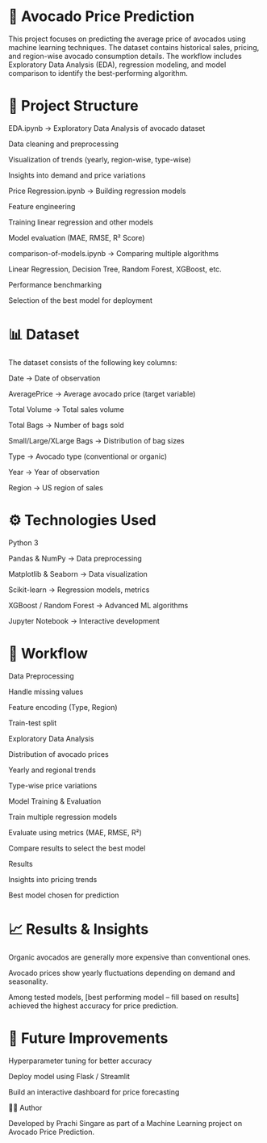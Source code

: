 # 🥑 Avocado Price Prediction

This project focuses on predicting the average price of avocados using machine learning techniques. The dataset contains historical sales, pricing, and region-wise avocado consumption details. The workflow includes Exploratory Data Analysis (EDA), regression modeling, and model comparison to identify the best-performing algorithm.

# 📂 Project Structure

EDA.ipynb → Exploratory Data Analysis of avocado dataset

Data cleaning and preprocessing

Visualization of trends (yearly, region-wise, type-wise)

Insights into demand and price variations

Price Regression.ipynb → Building regression models

Feature engineering

Training linear regression and other models

Model evaluation (MAE, RMSE, R² Score)

comparison-of-models.ipynb → Comparing multiple algorithms

Linear Regression, Decision Tree, Random Forest, XGBoost, etc.

Performance benchmarking

Selection of the best model for deployment

# 📊 Dataset

The dataset consists of the following key columns:

Date → Date of observation

AveragePrice → Average avocado price (target variable)

Total Volume → Total sales volume

Total Bags → Number of bags sold

Small/Large/XLarge Bags → Distribution of bag sizes

Type → Avocado type (conventional or organic)

Year → Year of observation

Region → US region of sales

# ⚙️ Technologies Used

Python 3

Pandas & NumPy → Data preprocessing

Matplotlib & Seaborn → Data visualization

Scikit-learn → Regression models, metrics

XGBoost / Random Forest → Advanced ML algorithms

Jupyter Notebook → Interactive development

# 🚀 Workflow

Data Preprocessing

Handle missing values

Feature encoding (Type, Region)

Train-test split

Exploratory Data Analysis

Distribution of avocado prices

Yearly and regional trends

Type-wise price variations

Model Training & Evaluation

Train multiple regression models

Evaluate using metrics (MAE, RMSE, R²)

Compare results to select the best model

Results

Insights into pricing trends

Best model chosen for prediction

# 📈 Results & Insights

Organic avocados are generally more expensive than conventional ones.

Avocado prices show yearly fluctuations depending on demand and seasonality.

Among tested models, [best performing model – fill based on results] achieved the highest accuracy for price prediction.

# 🔮 Future Improvements

Hyperparameter tuning for better accuracy

Deploy model using Flask / Streamlit

Build an interactive dashboard for price forecasting

👩‍💻 Author

Developed by Prachi Singare as part of a Machine Learning project on Avocado Price Prediction.
